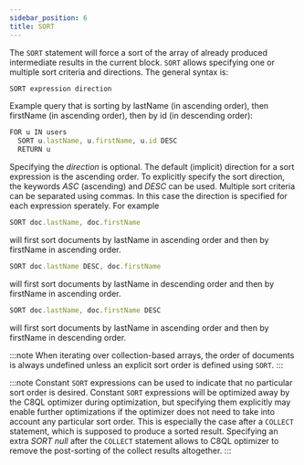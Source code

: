 ```yaml
---
sidebar_position: 6
title: SORT
---
```


The `SORT` statement will force a sort of the array of already produced intermediate results in the current block. `SORT` allows specifying one or multiple sort criteria and directions.  The general syntax is:

```js
SORT expression direction
```

Example query that is sorting by lastName (in ascending order), then firstName (in ascending order), then by id (in descending order):

```js
FOR u IN users
  SORT u.lastName, u.firstName, u.id DESC
  RETURN u
```

Specifying the *direction* is optional. The default (implicit) direction for a sort expression is the ascending order. To explicitly specify the sort direction, the keywords *ASC* (ascending) and *DESC* can be used. Multiple sort criteria can be separated using commas. In this case the direction is specified for each expression sperately. For example

```js
SORT doc.lastName, doc.firstName
```

will first sort documents by lastName in ascending order and then by firstName in ascending order.

```js
SORT doc.lastName DESC, doc.firstName
```

will first sort documents by lastName in descending order and then by firstName in ascending order.

```js
SORT doc.lastName, doc.firstName DESC
```

will first sort documents by lastName in ascending order and then by firstName in descending order.


:::note
When iterating over collection-based arrays, the order of documents is always undefined unless an explicit sort order is defined using `SORT`.
:::

:::note
Constant `SORT` expressions can be used to indicate that no particular sort order is desired. Constant `SORT` expressions will be optimized away by the C8QL optimizer during optimization, but specifying them explicitly may enable further optimizations if the optimizer does not need to take into account any particular sort order. This is especially the case after a `COLLECT` statement, which is supposed to produce a sorted result. Specifying an extra *SORT null* after the `COLLECT` statement allows to C8QL optimizer to remove the post-sorting of the collect results altogether.
:::
